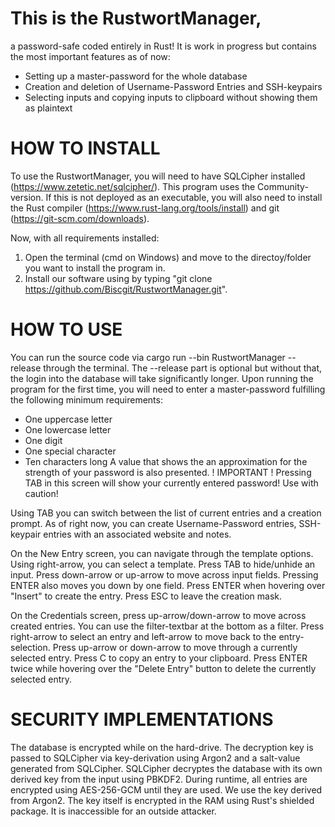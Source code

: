 # This is the RustwortManager,

a password-safe coded entirely in Rust! It is work in progress but contains the most important features as of now:
- Setting up a master-password for the whole database
- Creation and deletion of Username-Password Entries and SSH-keypairs
- Selecting inputs and copying inputs to clipboard without showing them as plaintext

# HOW TO INSTALL

To use the RustwortManager, you will need to have SQLCipher installed (https://www.zetetic.net/sqlcipher/). This program uses the Community-version. 
If this is not deployed as an executable, you will also need to install the Rust compiler (https://www.rust-lang.org/tools/install) and git (https://git-scm.com/downloads).

Now, with all requirements installed:

1. Open the terminal (cmd on Windows) and move to the directoy/folder you want to install the program in.
2. Install our software using by typing "git clone https://github.com/Biscgit/RustwortManager.git".

# HOW TO USE

You can run the source code via
    cargo run --bin RustwortManager --release
through the terminal. The --release part is optional but without that, the login into the database will take significantly longer.
Upon running the program for the first time, you will need to enter a master-password fulfilling the following minimum requirements:
- One uppercase letter
- One lowercase letter
- One digit
- One special character
- Ten characters long
A value that shows the an approximation for the strength of your password is also presented.
! IMPORTANT ! Pressing TAB in this screen will show your currently entered password! Use with caution!

Using TAB you can switch between the list of current entries and a creation prompt. As of right now, you can create Username-Password entries, SSH-keypair entries with an associated website and notes.

On the New Entry screen, you can navigate through the template options. Using right-arrow, you can select a template.
Press TAB to hide/unhide an input.
Press down-arrow or up-arrow to move across input fields. Pressing ENTER also moves you down by one field.
Press ENTER when hovering over "Insert" to create the entry.
Press ESC to leave the creation mask.

On the Credentials screen, press up-arrow/down-arrow to move across created entries. You can use the filter-textbar at the bottom as a filter.
Press right-arrow to select an entry and left-arrow to move back to the entry-selection.
Press up-arrow or down-arrow to move through a currently selected entry.
Press C to copy an entry to your clipboard.
Press ENTER twice while hovering over the "Delete Entry" button to delete the currently selected entry.

# SECURITY IMPLEMENTATIONS

The database is encrypted while on the hard-drive. The decryption key is passed to SQLCipher via key-derivation using Argon2 and a salt-value generated from SQLCipher. SQLCipher decryptes the database with its own derived key from the input using PBKDF2.
During runtime, all entries are encrypted using AES-256-GCM until they are used. We use the key derived from Argon2.
The key itself is encrypted in the RAM using Rust's shielded package. It is inaccessible for an outside attacker.
